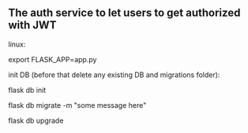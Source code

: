 ## The auth service to let users to get authorized with JWT

linux:

export FLASK_APP=app.py

init DB (before that delete any existing DB and migrations folder):

flask db init

flask db migrate -m "some message here"

flask db upgrade